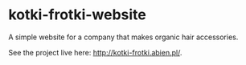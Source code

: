 # kotki-frotki-website
A simple website for a company that makes organic hair accessories.

See the project live here: http://kotki-frotki.abien.pl/.
